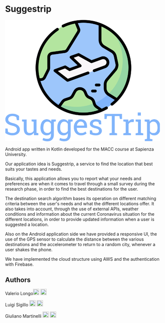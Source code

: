 # Suggestrip

![logo](https://github.com/1655653/Suggestrip/blob/master/SuggestripApp/app/src/main/res/drawable/logo.png)

Android app written in Kotlin developed for the MACC course at Sapienza University.

Our application idea is Suggestrip, a service to find the location that best suits your tastes and needs.

Basically, this application allows you to report what your needs and preferences are when it comes to travel through a small survey during the research phase, in order to find the best destinations for the user.

The destination search algorithm bases its operation on different matching criteria between the user's needs and what the different locations offer. It also takes into account, through the use of external APIs, weather conditions and information about the current Coronavirus situation for the different locations, in order to provide updated information when a user is suggested a location.

Also on the Android application side we have provided a responsive UI, the use of the GPS sensor to calculate the distance between the various destinations and the accelerometer to return to a random city, whenever a user shakes the phone.

We have implemented the cloud structure using AWS and the authentication with Firebase.

## Authors

Valerio Longo[<img src="https://cdn4.iconfinder.com/data/icons/social-messaging-ui-color-shapes-2-free/128/social-linkedin-circle-512.png" width="20" height="20">](https://www.linkedin.com/in/valerio-longo-51000a10a/) [<img src="https://upload.wikimedia.org/wikipedia/commons/9/91/Octicons-mark-github.svg" width="20" height="20">](https://github.com/1655653)

Luigi Sigillo [<img src="https://cdn4.iconfinder.com/data/icons/social-messaging-ui-color-shapes-2-free/128/social-linkedin-circle-512.png" width="20" height="20">](https://www.linkedin.com/in/luigi-sigillo-6a2492158/)
[<img src="https://upload.wikimedia.org/wikipedia/commons/9/91/Octicons-mark-github.svg" width="20" height="20">](https://github.com/LuigiSigillo/)

Giuliano Martinelli [<img src="https://cdn4.iconfinder.com/data/icons/social-messaging-ui-color-shapes-2-free/128/social-linkedin-circle-512.png" width="20" height="20">](https://www.linkedin.com/in/giuliano-martinelli-20a9b2193/)
[<img src="https://upload.wikimedia.org/wikipedia/commons/9/91/Octicons-mark-github.svg" width="20" height="20">](https://github.com/g185)
